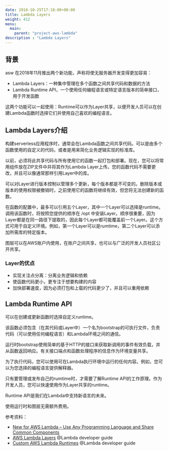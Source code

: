 ```yaml
---
date: 2018-10-25T17:10:00+08:00
title: Lambda Layers
weight: 412
menu:
  main:
    parent: "project-aws-lambda"
description : "Lambda Layers"
---
```


## 背景

asw 在2018年11月推出两个新功能，声称将使无服务器开发变得更加容易：

- Lambda Layers：一种集中管理在多个函数之间共享代码和数据的方法
- Lambda Runtime API，一个使用任何编程语言或特定语言版本的简单接口，用于开发函数

这两个功能可以一起使用：Runtime可以作为Layer共享，以便开发人员可以在创建Lambda函数时选择它们并使用自己喜欢的编程语言。

## Lambda Layers介绍

构建serverless应用程序时，通常会在Lambda函数之间共享代码。可以是由多个函数使用的自定义的代码，或者是用来简化业务逻辑实现的标准库。

以前，必须将此共享代码与所有使用它的函数一起打包和部署。现在，您可以将常用组件放在ZIP文件中并将其作为Lambda Layer上传。您的函数代码不需要更改，并且可以像通常那样引用Layer中的库。

可以对Layer进行版本控制以管理多个更新，每个版本都是不可变的。删除版本或版本的使用权限被撤销时，之前使用它的函数将继续有效，但您将无法创建新的函数。

在函数的配置中，最多可以引用五个Layer，其中一个Layer可以选择是runtime。调用该函数时，将按照您提供的顺序在 /opt 中安装Layer。顺序很重要，因为Layer都是在同一路径下提取的，因此每个Layer都可能覆盖前一个Layer。这个方式可用于自定义环境。例如，第一个Layer可以是rumtime，第二个Layer可以添加所需库的特定版本。

图层可以在AWS账户内使用，在账户之间共享，也可以与广泛的开发人员社区公开共享。

### Layer的优点

- 实现关注点分离：分离业务逻辑和依赖
- 使函数代码更小，更专注于想要构建的内容
- 加快部署速度，因为必须打包和上载的代码更少了，并且可以重用依赖

## Lambda Runtime API

可以在创建或更新函数时选择自定义runtime。

该函数必须包含（在其代码或Layer中）一个名为bootstrap的可执行文件，负责代码（可以使用任何编程语言）和Lambda环境之间的通信。

运行时bootstrap使用简单的基于HTTP的接口来获取新调用的事件有效负载，并从函数返回响应。有关接口端点和函数处理程序的信息作为环境变量共享。

为了执行代码，您可以使用可在Lambda执行环境中运行的任何内容。例如，您可以为您选择的编程语言提供解释器。

只有要管理或发布自己的rumtime时，才需要了解Runtime API的工作原理。作为开发人员，您可以快速使用作为Layer共享的runtime。

Runtime API是我们在Lambda中支持新语言的未来。

使用运行时和图层无需额外费用。

参考资料：

- [New for AWS Lambda – Use Any Programming Language and Share Common Components](https://amazonaws-china.com/cn/blogs/aws/new-for-aws-lambda-use-any-programming-language-and-share-common-components/)
- [AWS Lambda Layers](https://docs.aws.amazon.com/lambda/latest/dg/configuration-layers.html) @Lambda developer guide
- [Custom AWS Lambda Runtimes](https://docs.aws.amazon.com/lambda/latest/dg/runtimes-custom.html) @Lambda developer guide